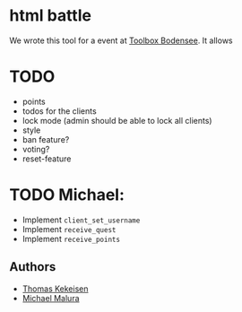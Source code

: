 # html battle

We wrote this tool for a event at [Toolbox Bodensee](http://toolbox-bodensee.de/). It allows

# TODO

* points
* todos for the clients
* lock mode (admin should be able to lock all clients)
* style
* ban feature?
* voting?
* reset-feature


# TODO Michael:

* Implement `client_set_username`
* Implement `receive_quest`
* Implement `receive_points`

## Authors
* [Thomas Kekeisen](https://github.com/blaues0cke)
* [Michael Malura](https://github.com/maluramichael)